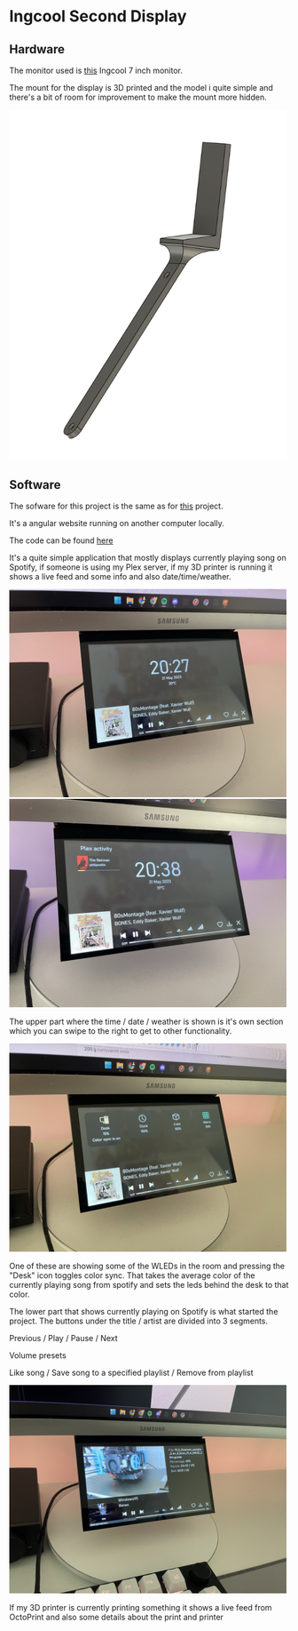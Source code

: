 # Ingcool Second Display

## Hardware

The monitor used is [this](https://www.amazon.com/Ingcool-Resolution-Capacitive-Compatible-Raspberry/dp/B08H8HZRLQ) Ingcool 7 inch monitor.

The mount for the display is 3D printed and the model i quite simple and there's a bit of room for improvement to make the mount more hidden.

<img src="./Photos/3D Model.png" alt= “” width="500px">

## Software

The sofware for this project is the same as for [this](https://github.com/philipwallin97/ProjectDocs/tree/main/Waveshare%20WLED%20Display) project.

It's a angular website running on another computer locally.

The code can be found [here](https://github.com/philipwallin97/Dashboard)

It's a quite simple application that mostly displays currently playing song on Spotify, if someone is using my Plex server, if my 3D printer is running it shows a live feed and some info and also date/time/weather. 

<img src="./Photos/Default.JPEG" alt= “” width="500px">

<img src="./Photos/Plex.JPEG" alt= “” width="500px">


The upper part where the time / date / weather is shown is it's own section which you can swipe to the right to get to other functionality.

<img src="./Photos/WLED_Sync.JPEG" alt= “” width="500px">

One of these are showing some of the WLEDs in the room and pressing the "Desk" icon toggles color sync. That takes the average color of the currently playing song from spotify and sets the leds behind the desk to that color.

The lower part that shows currently playing on Spotify is what started the project.
The buttons under the title / artist are divided into 3 segments.

Previous / Play / Pause / Next

Volume presets

Like song / Save song to a specified playlist / Remove from playlist

<img src="./Photos/OctoPrint.JPEG" alt= “” width="500px">

If my 3D printer is currently printing something it shows a live feed from OctoPrint and also some details about the print and printer